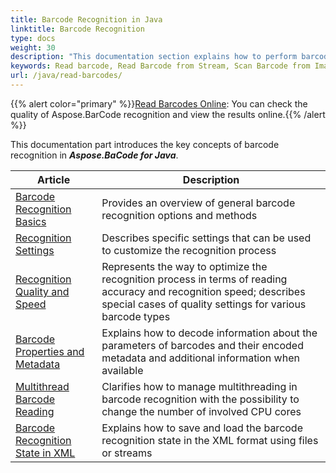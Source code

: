 ```yaml
---
title: Barcode Recognition in Java
linktitle: Barcode Recognition
type: docs
weight: 30
description: "This documentation section explains how to perform barcode recognition in Aspose.BarCode for Java"
keywords: Read barcode, Read Barcode from Stream, Scan Barcode from Image, Many Barcodes in One Image, Read PDF417 Barcode, Aspose.BarCode, Read Barcodes Java
url: /java/read-barcodes/
---
```

{{% alert color="primary" %}}[Read Barcodes Online](https://products.aspose.app/barcode/recognize): You can check the quality of Aspose.BarCode recognition and view the results online.{{% /alert %}}

This documentation part introduces the key concepts of barcode recognition in ***Aspose.BaCode for Java***.
   
|Article|Description|
|---|---|
|[Barcode Recognition Basics](/barcode/java/barcode-recognition-basics/)|Provides an overview of general barcode recognition options and methods|
|[Recognition Settings](/barcode/java/recognition-settings/)|Describes specific settings that can be used to customize the recognition process|
|[Recognition Quality and Speed](/barcode/java/optimize-scan/)|Represents the way to optimize the recognition process in terms of reading accuracy and recognition speed; describes special cases of quality settings for various barcode types|
|[Barcode Properties and Metadata](/barcode/java/read-barcode-properties/)|Explains how to decode information about the parameters of barcodes and their encoded metadata and additional information when available|
|[Multithread Barcode Reading](/barcode/java/loading-barcode-images/)|Clarifies how to manage multithreading in barcode recognition with the possibility to change the number of involved CPU cores|
|[Barcode Recognition State in XML](/barcode/java/barcode-in-xml/)|Explains how to save and load the barcode recognition state in the XML format using files or streams|
  